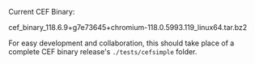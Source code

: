 Current CEF Binary:

cef_binary_118.6.9+g7e73645+chromium-118.0.5993.119_linux64.tar.bz2

For easy development and collaboration, this should take place of a complete CEF binary release's `./tests/cefsimple` folder.